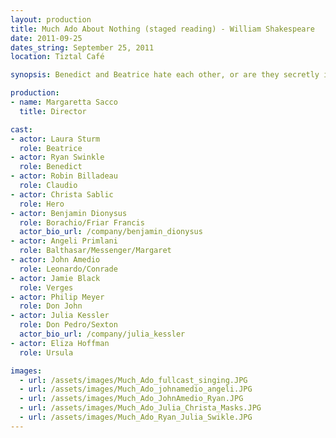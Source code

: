 ```yaml
---
layout: production
title: Much Ado About Nothing (staged reading) - William Shakespeare
date: 2011-09-25
dates_string: September 25, 2011
location: Tiztal Café

synopsis: Benedict and Beatrice hate each other, or are they secretly in love?  It’s a battle of the sexes comedy set in Messina, Italy, that’s Mardi Gras, carnival festival themed.

production:
- name: Margaretta Sacco
  title: Director

cast:
- actor: Laura Sturm
  role: Beatrice
- actor: Ryan Swinkle
  role: Benedict
- actor: Robin Billadeau
  role: Claudio
- actor: Christa Sablic
  role: Hero
- actor: Benjamin Dionysus
  role: Borachio/Friar Francis
  actor_bio_url: /company/benjamin_dionysus
- actor: Angeli Primlani
  role: Balthasar/Messenger/Margaret
- actor: John Amedio
  role: Leonardo/Conrade
- actor: Jamie Black
  role: Verges
- actor: Philip Meyer
  role: Don John
- actor: Julia Kessler
  role: Don Pedro/Sexton
  actor_bio_url: /company/julia_kessler
- actor: Eliza Hoffman
  role: Ursula

images:
  - url: /assets/images/Much_Ado_fullcast_singing.JPG
  - url: /assets/images/Much_Ado_johnamedio_angeli.JPG
  - url: /assets/images/Much_Ado_JohnAmedio_Ryan.JPG
  - url: /assets/images/Much_Ado_Julia_Christa_Masks.JPG
  - url: /assets/images/Much_Ado_Ryan_Julia_Swikle.JPG
---
```





